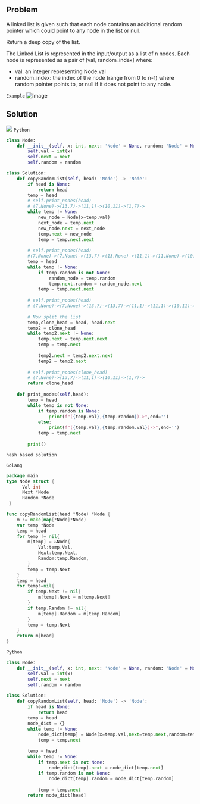 Problem
-------
A linked list is given such that each node contains an additional random pointer which could point to any node in the list or null.

Return a deep copy of the list.

The Linked List is represented in the input/output as a list of n nodes. Each node is represented as a pair of [val, random_index] where:
- val: an integer representing Node.val 
- random_index: the index of the node (range from 0 to n-1) where random pointer points to, or null if it does not point to any node.

`Example`
![Image](https://assets.leetcode.com/uploads/2019/12/18/e1.png)

Solution
--------
![](https://raw.githubusercontent.com/hot13399/leetcode-graphic-answer/master/138.%20Copy%20List%20with%20Random%20Pointer.jpg)
`Python`
```python
class Node:
    def __init__(self, x: int, next: 'Node' = None, random: 'Node' = None):
        self.val = int(x)
        self.next = next
        self.random = random

class Solution:
    def copyRandomList(self, head: 'Node') -> 'Node':
        if head is None:
            return head 
        temp = head
        # self.print_nodes(head)
        # (7,None)->(13,7)->(11,1)->(10,11)->(1,7)->
        while temp != None:
            new_node = Node(x=temp.val)
            next_node = temp.next
            new_node.next = next_node
            temp.next = new_node
            temp = temp.next.next
            
        # self.print_nodes(head)
        #(7,None)->(7,None)->(13,7)->(13,None)->(11,1)->(11,None)->(10,11)->(10,None)->(1,7)->(1,None)->
        temp = head
        while temp != None:
            if temp.random is not None:
                random_node = temp.random
                temp.next.random = random_node.next
            temp = temp.next.next
        
        # self.print_nodes(head)
        # (7,None)->(7,None)->(13,7)->(13,7)->(11,1)->(11,1)->(10,11)->(10,11)->(1,7)->(1,7)->
        
        # Now split the list
        temp,clone_head = head, head.next
        temp2 = clone_head
        while temp2.next != None:
            temp.next = temp.next.next
            temp = temp.next
            
            temp2.next = temp2.next.next
            temp2 = temp2.next
        
        # self.print_nodes(clone_head)
        # (7,None)->(13,7)->(11,1)->(10,11)->(1,7)->
        return clone_head
        
    def print_nodes(self,head):
        temp = head
        while temp is not None:
            if temp.random is None:
                print(f"({temp.val},{temp.random})->",end='')
            else:
                print(f"({temp.val},{temp.random.val})->",end='')
            temp = temp.next
        
        print()
```        
`hash based solution`

`Golang`
```go
package main
type Node struct {
      Val int
      Next *Node
      Random *Node
 }

func copyRandomList(head *Node) *Node {
    m := make(map[*Node]*Node)
    var temp *Node
    temp = head
    for temp != nil{
        m[temp] = &Node{
            Val:temp.Val,
            Next:temp.Next,
            Random:temp.Random,
        }
        temp = temp.Next
    }
    temp = head
    for temp!=nil{
        if temp.Next != nil{
            m[temp].Next = m[temp.Next]
        }
        if temp.Random != nil{
            m[temp].Random = m[temp.Random]
        }
        temp = temp.Next
    }
    return m[head]
}
```

`Python`
```python
class Node:
    def __init__(self, x: int, next: 'Node' = None, random: 'Node' = None):
        self.val = int(x)
        self.next = next
        self.random = random
        
class Solution:
    def copyRandomList(self, head: 'Node') -> 'Node':
        if head is None:
            return head 
        temp = head
        node_dict = {}
        while temp != None:
            node_dict[temp] = Node(x=temp.val,next=temp.next,random=temp.random)
            temp = temp.next
        
        temp = head
        while temp != None:
            if temp.next is not None:
                node_dict[temp].next = node_dict[temp.next]
            if temp.random is not None:
                node_dict[temp].random = node_dict[temp.random]
            
            temp = temp.next
        return node_dict[head]
```